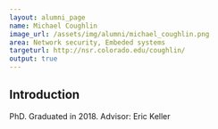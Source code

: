```yaml
---
layout: alumni_page
name: Michael Coughlin
image_url: /assets/img/alumni/michael_coughlin.png
area: Network security, Embeded systems
targeturl: http://nsr.colorado.edu/coughlin/
output: true
---
```


## Introduction

PhD. Graduated in 2018. 
Advisor: Eric Keller
